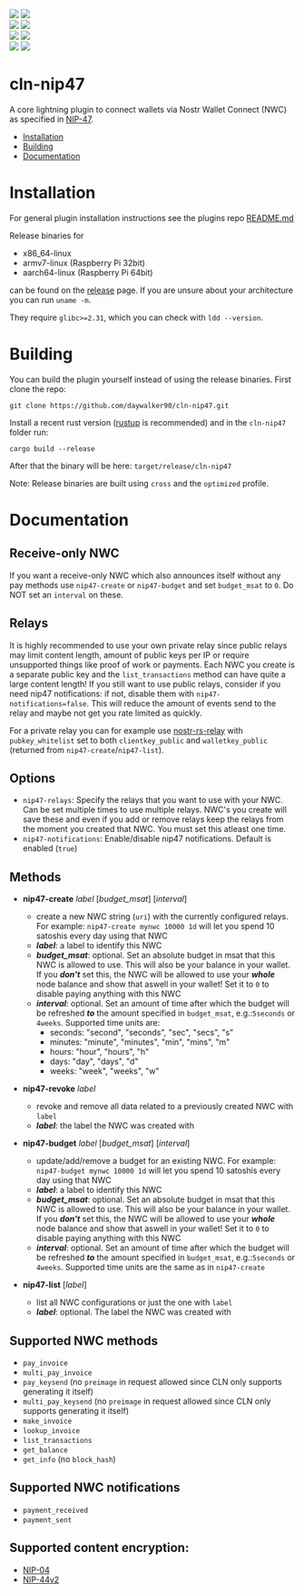 <a href="https://github.com/daywalker90/cln-nip47/actions/workflows/latest_v24.08.yml"><img src="https://github.com/daywalker90/cln-nip47/actions/workflows/latest_v24.08.yml/badge.svg?branch=main"></a> <a href="https://github.com/daywalker90/cln-nip47/actions/workflows/main_v24.08.yml"><img src="https://github.com/daywalker90/cln-nip47/actions/workflows/main_v24.08.yml/badge.svg?branch=main"></a><br>
<a href="https://github.com/daywalker90/cln-nip47/actions/workflows/latest_v24.11.yml"><img src="https://github.com/daywalker90/cln-nip47/actions/workflows/latest_v24.11.yml/badge.svg?branch=main"></a> <a href="https://github.com/daywalker90/cln-nip47/actions/workflows/main_v24.11.yml"><img src="https://github.com/daywalker90/cln-nip47/actions/workflows/main_v24.11.yml/badge.svg?branch=main"></a><br>
<a href="https://github.com/daywalker90/cln-nip47/actions/workflows/latest_v25.02.yml"><img src="https://github.com/daywalker90/cln-nip47/actions/workflows/latest_v25.02.yml/badge.svg?branch=main"></a> <a href="https://github.com/daywalker90/cln-nip47/actions/workflows/main_v25.02.yml"><img src="https://github.com/daywalker90/cln-nip47/actions/workflows/main_v25.02.yml/badge.svg?branch=main"></a><br>
<a href="https://github.com/daywalker90/cln-nip47/actions/workflows/latest_v25.05.yml"><img src="https://github.com/daywalker90/cln-nip47/actions/workflows/latest_v25.05.yml/badge.svg?branch=main"></a> <a href="https://github.com/daywalker90/cln-nip47/actions/workflows/main_v25.05.yml"><img src="https://github.com/daywalker90/cln-nip47/actions/workflows/main_v25.05.yml/badge.svg?branch=main"></a>


# cln-nip47
A core lightning plugin to connect wallets via Nostr Wallet Connect (NWC) as specified in [NIP-47](https://github.com/nostr-protocol/nips/blob/master/47.md).

* [Installation](#installation)
* [Building](#building)
* [Documentation](#documentation)

# Installation
For general plugin installation instructions see the plugins repo [README.md](https://github.com/lightningd/plugins/blob/master/README.md#Installation)

Release binaries for
* x86_64-linux
* armv7-linux (Raspberry Pi 32bit)
* aarch64-linux (Raspberry Pi 64bit)

can be found on the [release](https://github.com/daywalker90/cln-nip47/releases) page. If you are unsure about your architecture you can run ``uname -m``.

They require ``glibc>=2.31``, which you can check with ``ldd --version``.

# Building
You can build the plugin yourself instead of using the release binaries.
First clone the repo:

```
git clone https://github.com/daywalker90/cln-nip47.git
```

Install a recent rust version ([rustup](https://rustup.rs/) is recommended) and in the ``cln-nip47`` folder run:

```
cargo build --release
```

After that the binary will be here: ``target/release/cln-nip47``

Note: Release binaries are built using ``cross`` and the ``optimized`` profile.

# Documentation

## Receive-only NWC
If you want a receive-only NWC which also announces itself without any pay methods use `nip47-create` or `nip47-budget` and set `budget_msat` to `0`. Do NOT set an `interval` on these.

## Relays
It is highly recommended to use your own private relay since public relays may limit content length, amount of public keys per IP or require unsupported things like proof of work or payments. Each NWC you create is a separate public key and the ``list_transactions`` method can have quite a large content length! If you still want to use public relays, consider if you need nip47 notifications: if not, disable them with ``nip47-notifications=false``. This will reduce the amount of events send to the relay and maybe not get you rate limited as quickly.

For a private relay you can for example use [nostr-rs-relay](https://github.com/scsibug/nostr-rs-relay) with ``pubkey_whitelist`` set to both ``clientkey_public`` and ``walletkey_public`` (returned from ``nip47-create``/``nip47-list``).

## Options
* ``nip47-relays``: Specify the relays that you want to use with your NWC. Can be set multiple times to use multiple relays. NWC's you create will save these and even if you add or remove relays keep the relays from the moment you created that NWC. You must set this atleast one time.
* ``nip47-notifications``: Enable/disable nip47 notifications. Default is enabled (``true``)

## Methods
* **nip47-create** *label* [*budget_msat*] [*interval*]
     * create a new NWC string (`uri`) with the currently configured relays. For example: ``nip47-create mynwc 10000 1d`` will let you spend 10 satoshis every day using that NWC
     * ***label***: a label to identify this NWC
     * ***budget_msat***: optional. Set an absolute budget in msat that this NWC is allowed to use. This will also be your balance in your wallet. If you ***don't*** set this, the NWC will be allowed to use your ***whole*** node balance and show that aswell in your wallet! Set it to ``0`` to disable paying anything with this NWC
     * ***interval***: optional. Set an amount of time after which the budget will be refreshed ***to*** the amount specified in ``budget_msat``, e.g.:``5seconds`` or ``4weeks``. Supported time units are:
          * seconds: "second", "seconds", "sec", "secs", "s"
          * minutes: "minute", "minutes", "min", "mins", "m"
          * hours: "hour", "hours", "h"
          * days: "day", "days", "d"
          * weeks: "week", "weeks", "w"

* **nip47-revoke** *label*
     * revoke and remove all data related to a previously created NWC with ``label``
     * ***label***: the label the NWC was created with

* **nip47-budget** *label* [*budget_msat*] [*interval*]
     * update/add/remove a budget for an existing NWC. For example: ``nip47-budget mynwc 10000 1d`` will let you spend 10 satoshis every day using that NWC
     * ***label***: a label to identify this NWC
     * ***budget_msat***: optional. Set an absolute budget in msat that this NWC is allowed to use. This will also be your balance in your wallet. If you ***don't*** set this, the NWC will be allowed to use your ***whole*** node balance and show that aswell in your wallet! Set it to ``0`` to disable paying anything with this NWC
     * ***interval***: optional. Set an amount of time after which the budget will be refreshed ***to*** the amount specified in ``budget_msat``, e.g.:``5seconds`` or ``4weeks``. Supported time units are the same as in ``nip47-create``

* **nip47-list** [*label*]
     * list all NWC configurations or just the one with ``label``
     * ***label***: optional. The label the NWC was created with

## Supported NWC methods
* ``pay_invoice``
* ``multi_pay_invoice``
* ``pay_keysend`` (no ``preimage`` in request allowed since CLN only supports generating it itself)
* ``multi_pay_keysend`` (no ``preimage`` in request allowed since CLN only supports generating it itself)
* ``make_invoice``
* ``lookup_invoice``
* ``list_transactions``
* ``get_balance``
* ``get_info`` (no ``block_hash``)

## Supported NWC notifications
* ``payment_received``
* ``payment_sent``

## Supported content encryption:
* [NIP-04](https://github.com/nostr-protocol/nips/blob/master/04.md)
* [NIP-44v2](https://github.com/nostr-protocol/nips/blob/master/44.md)